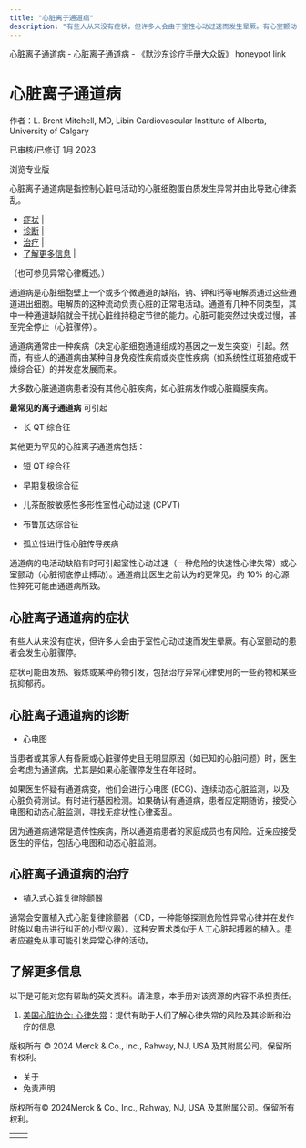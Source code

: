 ```yaml
---
title: "心脏离子通道病"
description: "有些人从来没有症状，但许多人会由于室性心动过速而发生晕厥。有心室颤动的患者会发生心脏骤停。"
---
```


﻿心脏离子通道病 \- 心脏离子通道病 \- 《默沙东诊疗手册大众版》 honeypot link

# 心脏离子通道病

作者：L. Brent Mitchell, MD, Libin Cardiovascular Institute of Alberta, University of
Calgary

已审核/已修订 1月 2023

浏览专业版

心脏离子通道病是指控制心脏电活动的心脏细胞蛋白质发生异常并由此导致心律紊乱。

- [症状](#症状_v27416164_zh) \|
- [诊断](#诊断_v27416168_zh) \|
- [治疗](#治疗_v27416175_zh) \|
- [了解更多信息](#了解更多信息_v51493791_zh) \|

（也可参见异常心律概述。）

通道病是心脏细胞壁上一个或多个微通道的缺陷，钠、钾和钙等电解质通过这些通道进出细胞。电解质的这种流动负责心脏的正常电活动。通道有几种不同类型，其中一种通道缺陷就会干扰心脏维持稳定节律的能力。心脏可能突然过快或过慢，甚至完全停止（心脏骤停）。

通道病通常由一种疾病（决定心脏细胞通道组成的基因之一发生突变）引起。然而，有些人的通道病由某种自身免疫性疾病或炎症性疾病（如系统性红斑狼疮或干燥综合征）的并发症发展而来。

大多数心脏通道病患者没有其他心脏疾病，如心脏病发作或心脏瓣膜疾病。

**最常见的离子通道病** 可引起

- 长 QT 综合征


其他更为罕见的心脏离子通道病包括：

- 短 QT 综合征

- 早期复极综合征

- 儿茶酚胺敏感性多形性室性心动过速 (CPVT)

- 布鲁加达综合征

- 孤立性进行性心脏传导疾病


通道病的电活动缺陷有时可引起室性心动过速（一种危险的快速性心律失常）或心室颤动（心脏彻底停止搏动）。通道病比医生之前认为的更常见，约 10% 的心源性猝死可能由通道病所致。

## 心脏离子通道病的症状

有些人从来没有症状，但许多人会由于室性心动过速而发生晕厥。有心室颤动的患者会发生心脏骤停。

症状可能由发热、锻炼或某种药物引发，包括治疗异常心律使用的一些药物和某些抗抑郁药。

## 心脏离子通道病的诊断

- 心电图


当患者或其家人有昏厥或心脏骤停史且无明显原因（如已知的心脏问题）时，医生会考虑为通道病，尤其是如果心脏骤停发生在年轻时。

如果医生怀疑有通道病变，他们会进行心电图 (ECG)、连续动态心脏监测，以及心脏负荷测试。有时进行基因检测。如果确认有通道病，患者应定期随访，接受心电图和动态心脏监测，寻找无症状性心律紊乱。

因为通道病通常是遗传性疾病，所以通道病患者的家庭成员也有风险。近亲应接受医生的评估，包括心电图和动态心脏监测。

## 心脏离子通道病的治疗

- 植入式心脏复律除颤器


通常会安置植入式心脏复律除颤器（ICD，一种能够探测危险性异常心律并在发作时施以电击进行纠正的小型仪器）。这种安置术类似于人工心脏起搏器的植入。患者应避免从事可能引发异常心律的活动。

## 了解更多信息

以下是可能对您有帮助的英文资料。请注意，本手册对该资源的内容不承担责任。

1. [美国心脏协会: 心律失常](https://www.heart.org/en/health-topics/arrhythmia)：提供有助于人们了解心律失常的风险及其诊断和治疗的信息




版权所有 © 2024
Merck & Co., Inc., Rahway, NJ, USA 及其附属公司。保留所有权利。

- 关于
- 免责声明

版权所有© 2024Merck & Co., Inc., Rahway, NJ, USA 及其附属公司。保留所有权利。

|     |     |
| --- | --- |
|  |  |